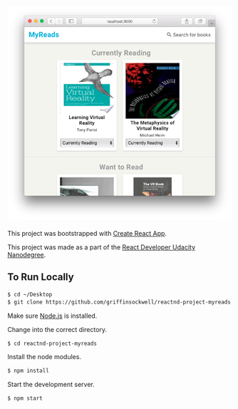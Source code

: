 ![screenshot](screenshot.png)
---

This project was bootstrapped with [Create React App](https://github.com/facebookincubator/create-react-app).

This project was made as a part of the [React Developer Udacity Nanodegree](https://www.udacity.com/course/react-nanodegree--nd019).

## To Run Locally

```bash
$ cd ~/Desktop
$ git clone https://github.com/griffinsockwell/reactnd-project-myreads.git
```

Make sure [Node.js](https://nodejs.org/) is installed.

Change into the correct directory.
```bash
$ cd reactnd-project-myreads
```

Install the node modules.
```bash
$ npm install
```

Start the development server.
```bash
$ npm start
```

